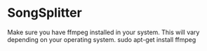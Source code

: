 # SongSplitter

Make sure you have ffmpeg installed in your system. This will vary depending on your operating system.
sudo apt-get install ffmpeg
